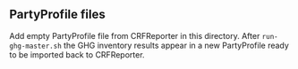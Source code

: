 ## PartyProfile files 
Add empty PartyProfile file from CRFReporter in this directory.
After `run-ghg-master.sh` the GHG inventory results  appear
in a new PartyProfile ready to be imported back to CRFReporter.

